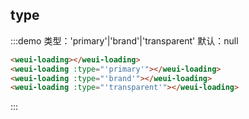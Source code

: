 ## type

:::demo 类型：'primary'|'brand'|'transparent' 默认：null

```html
<weui-loading></weui-loading>
<weui-loading :type="'primary'"></weui-loading>
<weui-loading :type="'brand'"></weui-loading>
<weui-loading :type="'transparent'"></weui-loading>
```

:::
